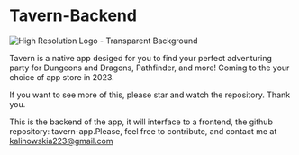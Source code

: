 # Tavern-Backend
![High Resolution Logo - Transparent Background](https://user-images.githubusercontent.com/43151285/191801789-057a6cd8-9299-4cc9-97de-f140b10ac959.png)

Tavern is a native app desiged for you to find your perfect adventuring party for Dungeons and Dragons, Pathfinder, and more! Coming to the your choice of app store in 2023.

If you want to see more of this, please star and watch the repository. Thank you.

This is the backend of the app, it will interface to a frontend, the github repository: tavern-app.Please, feel free to contribute, and contact me at kalinowskia223@gmail.com

